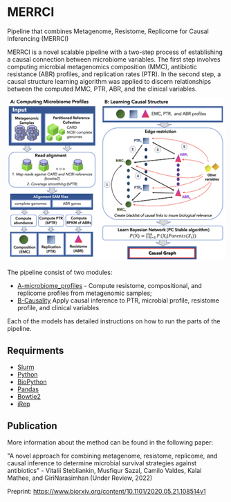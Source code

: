 # MERRCI
Pipeline that combines Metagenome, Resistome, Replicome for Causal Inferencing (MERRCI)

MERRCI is a novel scalable pipeline with a two-step process of establishing a causal connection between microbiome variables.
The first step involves computing microbial metagenomics composition (MMC), antibiotic resistance (ABR) profiles,
and replication rates (PTR). In the second step, a causal structure learning algorithm was applied to discern relationships
between the computed MMC, PTR, ABR, and the clinical variables.

![MERRCI](./images/Fig1.png)

The pipeline consist of two modules:<br>

* [A-microbiome_profiles](https://github.com/stebliankin/merci/tree/master/A-microbiome_profiles) - Compute resistome, compositional, and replicome profiles from metagenomic samples;<br>
* [B-Causality](https://github.com/stebliankin/merci/tree/master/B-Causality) Apply causal inference to PTR, microbial profile, resistome profile, and clinical variables <br>

Each of the models has detailed instructions on how to run the parts of the pipeline.

## Requirments
* [Slurm](https://slurm.schedmd.com/documentation.html)
* [Python](https://www.python.org/)
* [BioPython](https://biopython.org/)
* [Pandas](https://pandas.pydata.org/)
* [Bowtie2](http://bowtie-bio.sourceforge.net/bowtie2/index.shtml)
* [iRep](https://github.com/christophertbrown/iRep)

## Publication

More information about the method can be found in the following paper:

"A novel approach for combining metagenome, resistome, replicome, and causal inference to determine microbial survival strategies against antibiotics" - Vitalii Stebliankin, Musfiqur Sazal, Camilo Valdes, Kalai Mathee, and GiriNarasimhan (Under Review, 2022)

Preprint:
https://www.biorxiv.org/content/10.1101/2020.05.21.108514v1

